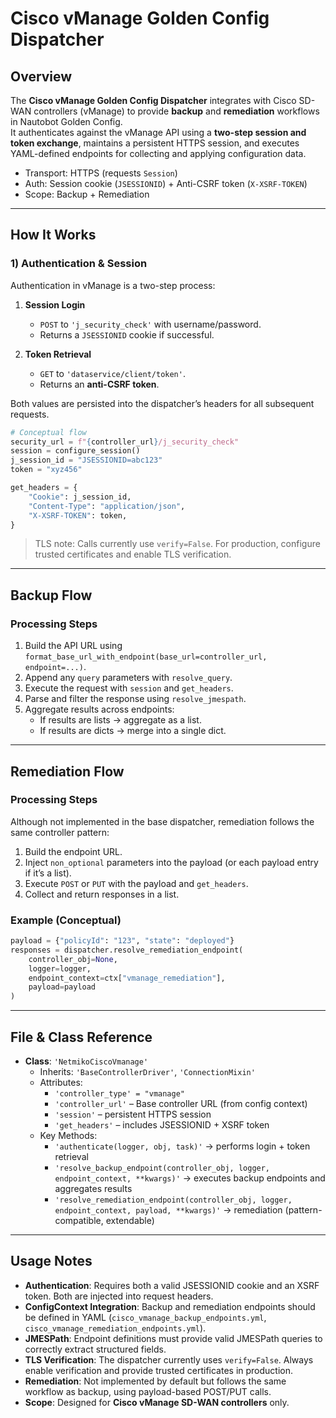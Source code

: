 # Cisco vManage Golden Config Dispatcher

## Overview

The **Cisco vManage Golden Config Dispatcher** integrates with Cisco SD-WAN controllers (vManage) to provide **backup** and **remediation** workflows in Nautobot Golden Config.  
It authenticates against the vManage API using a **two-step session and token exchange**, maintains a persistent HTTPS session, and executes YAML-defined endpoints for collecting and applying configuration data.

- Transport: HTTPS (requests `Session`)
- Auth: Session cookie (`JSESSIONID`) + Anti-CSRF token (`X-XSRF-TOKEN`)
- Scope: Backup + Remediation

---

## How It Works

### 1) Authentication & Session

Authentication in vManage is a two-step process:

1. **Session Login**

   - `POST` to `'j_security_check'` with username/password.
   - Returns a `JSESSIONID` cookie if successful.

2. **Token Retrieval**
   - `GET` to `'dataservice/client/token'`.
   - Returns an **anti-CSRF token**.

Both values are persisted into the dispatcher’s headers for all subsequent requests.

```python
# Conceptual flow
security_url = f"{controller_url}/j_security_check"
session = configure_session()
j_session_id = "JSESSIONID=abc123"
token = "xyz456"

get_headers = {
    "Cookie": j_session_id,
    "Content-Type": "application/json",
    "X-XSRF-TOKEN": token,
}
```

> TLS note: Calls currently use `verify=False`. For production, configure trusted certificates and enable TLS verification.

---

## Backup Flow

### Processing Steps

1. Build the API URL using `format_base_url_with_endpoint(base_url=controller_url, endpoint=...)`.
2. Append any `query` parameters with `resolve_query`.
3. Execute the request with `session` and `get_headers`.
4. Parse and filter the response using `resolve_jmespath`.
5. Aggregate results across endpoints:
   - If results are lists → aggregate as a list.
   - If results are dicts → merge into a single dict.

---

## Remediation Flow

### Processing Steps

Although not implemented in the base dispatcher, remediation follows the same controller pattern:

1. Build the endpoint URL.
2. Inject `non_optional` parameters into the payload (or each payload entry if it’s a list).
3. Execute `POST` or `PUT` with the payload and `get_headers`.
4. Collect and return responses in a list.

### Example (Conceptual)

```python
payload = {"policyId": "123", "state": "deployed"}
responses = dispatcher.resolve_remediation_endpoint(
    controller_obj=None,
    logger=logger,
    endpoint_context=ctx["vmanage_remediation"],
    payload=payload
)
```

---

## File & Class Reference

- **Class**: `'NetmikoCiscoVmanage'`
  - Inherits: `'BaseControllerDriver'`, `'ConnectionMixin'`
  - Attributes:
    - `'controller_type' = "vmanage"`
    - `'controller_url'` – Base controller URL (from config context)
    - `'session'` – persistent HTTPS session
    - `'get_headers'` – includes JSESSIONID + XSRF token
  - Key Methods:
    - `'authenticate(logger, obj, task)'` → performs login + token retrieval
    - `'resolve_backup_endpoint(controller_obj, logger, endpoint_context, **kwargs)'` → executes backup endpoints and aggregates results
    - `'resolve_remediation_endpoint(controller_obj, logger, endpoint_context, payload, **kwargs)'` → remediation (pattern-compatible, extendable)

---

## Usage Notes

- **Authentication**: Requires both a valid JSESSIONID cookie and an XSRF token. Both are injected into request headers.
- **ConfigContext Integration**: Backup and remediation endpoints should be defined in YAML (`cisco_vmanage_backup_endpoints.yml`, `cisco_vmanage_remediation_endpoints.yml`).
- **JMESPath**: Endpoint definitions must provide valid JMESPath queries to correctly extract structured fields.
- **TLS Verification**: The dispatcher currently uses `verify=False`. Always enable verification and provide trusted certificates in production.
- **Remediation**: Not implemented by default but follows the same workflow as backup, using payload-based POST/PUT calls.
- **Scope**: Designed for **Cisco vManage SD-WAN controllers** only.
